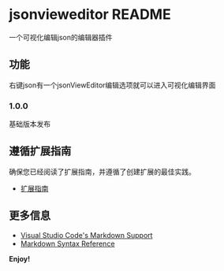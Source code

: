 # jsonvieweditor README

一个可视化编辑json的编辑器插件

## 功能

右键json有一个jsonViewEditor编辑选项就可以进入可视化编辑界面


### 1.0.0

基础版本发布


## 遵循扩展指南

确保您已经阅读了扩展指南，并遵循了创建扩展的最佳实践。

* [扩展指南](https://code.visualstudio.com/api/references/extension-guidelines)

## 更多信息

* [Visual Studio Code's Markdown Support](http://code.visualstudio.com/docs/languages/markdown)
* [Markdown Syntax Reference](https://help.github.com/articles/markdown-basics/)

**Enjoy!**
